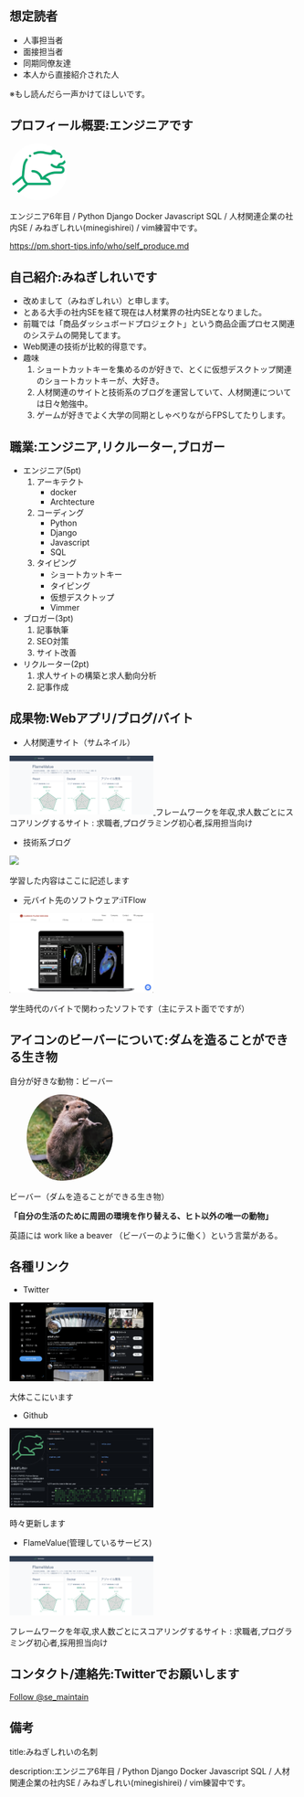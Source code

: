 

## 想定読者

- 人事担当者
- 面接担当者
- 同期同僚友達
- 本人から直接紹介された人

※もし読んだら一声かけてほしいです。


## プロフィール概要:エンジニアです

<img style="width: 20%; border-radius: 50%;" src="https://github.com/kawadasatoshi/minegishirei/blob/main/img/beaver.png?raw=true">

エンジニア6年目 / Python Django Docker Javascript SQL / 人材関連企業の社内SE / みねぎしれい(minegishirei) / vim練習中です。

https://pm.short-tips.info/who/self_produce.md


## 自己紹介:みねぎしれいです

- 改めまして（みねぎしれい）と申します。
- とある大手の社内SEを経て現在は人材業界の社内SEとなりました。
- 前職では「商品ダッシュボードプロジェクト」という商品企画プロセス関連のシステムの開発してます。
- Web関連の技術が比較的得意です。
- 趣味
  1. ショートカットキーを集めるのが好きで、とくに仮想デスクトップ関連のショートカットキーが、大好き。
  2. 人材関連のサイトと技術系のブログを運営していて、人材関連については日々勉強中。
  3. ゲームが好きでよく大学の同期としゃべりながらFPSしてたりします。


## 職業:エンジニア,リクルーター,ブロガー


- エンジニア(5pt)
    1. アーキテクト
        - docker
        - Archtecture
    2. コーディング
        - Python
        - Django
        - Javascript
        - SQL
    3. タイピング
        - ショートカットキー
        - タイピング
        - 仮想デスクトップ
        - Vimmer
- ブロガー(3pt)
    1. 記事執筆
    2. SEO対策
    3. サイト改善
- リクルーター(2pt)
    1. 求人サイトの構築と求人動向分析
    2. 記事作成



## 成果物:Webアプリ/ブログ/バイト

- 人材関連サイト（サムネイル）

<a href="https://flamevalue.short-tips.info/">
<img style="width: 50%; " src="https://github.com/kawadasatoshi/minegishirei/blob/main/flamevalue/flamevalue.png?raw=true">
</a>
フレームワークを年収,求人数ごとにスコアリングするサイト : 求職者,プログラミング初心者,採用担当向け
<br>

- 技術系ブログ

<a href="https://pm.short-tips.info/">
<img style="width: 50%; " src="https://eh-career.com/image/article_hub/40/41/140_01.jpg">
</a>

学習した内容はここに記述します
<br>



- 元バイト先のソフトウェア:iTFlow

<a href="https://cfd.life/en/itflow/">
<img style="width: 50%; " src="https://github.com/kawadasatoshi/minegishirei/blob/main/iTFlow/iTFlow.png?raw=true">
</a>

学生時代のバイトで関わったソフトです（主にテスト面でですが）
<br>

## アイコンのビーバーについて:ダムを造ることができる生き物

自分が好きな動物：ビーバー

<img style="width: 30%; border-radius: 50%; padding-left: 30px;" src="https://github.com/kawadasatoshi/minegishirei/blob/main/img/beaver_picture.png?raw=true">


ビーバー（ダムを造ることができる生き物）

**「自分の生活のために周囲の環境を作り替える、ヒト以外の唯一の動物」**

英語には work like a beaver （ビーバーのように働く）という言葉がある。


## 各種リンク

- Twitter

<a href="https://twitter.com/se_maintain">
<img style="width: 50%; " src="https://github.com/kawadasatoshi/minegishirei/blob/main/twitter/twitter.png?raw=true">
</a>

大体ここにいます
<br>

- Github

<a href="https://github.com/kawadasatoshi">
<img style="width: 50%; " src="https://github.com/kawadasatoshi/minegishirei/blob/main/github/github.png?raw=true">
</a>

時々更新します
<br>


- FlameValue(管理しているサービス)

<a href="https://flamevalue.short-tips.info/">
<img style="width: 50%; " src="https://github.com/kawadasatoshi/minegishirei/blob/main/flamevalue/flamevalue.png?raw=true">
</a>

フレームワークを年収,求人数ごとにスコアリングするサイト : 求職者,プログラミング初心者,採用担当向け
<br>


## コンタクト/連絡先:Twitterでお願いします

<a href="https://twitter.com/se_maintain?ref_src=twsrc%5Etfw" class="twitter-follow-button" data-show-count="false">Follow @se_maintain</a><script async src="https://platform.twitter.com/widgets.js" charset="utf-8"></script>


## 備考

title:みねぎしれいの名刺

description:エンジニア6年目 / Python Django Docker Javascript SQL / 人材関連企業の社内SE / みねぎしれい(minegishirei) / vim練習中です。





